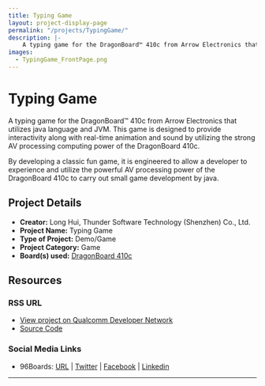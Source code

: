 ```yaml
---
title: Typing Game
layout: project-display-page
permalink: "/projects/TypingGame/"
description: |-
    A typing game for the DragonBoard™ 410c from Arrow Electronics that utilizes java language and JVM. This game is designed to provide interactivity along with real-time animation and sound by utilizing the strong AV processing computing power of the DragonBoard 410c.
images:
  - TypingGame_FrontPage.png
---
```

# Typing Game

A typing game for the DragonBoard™ 410c from Arrow Electronics that utilizes java language and JVM. This game is designed to provide interactivity along with
real-time animation and sound by utilizing the strong AV processing computing power of the DragonBoard 410c.

By developing a classic fun game, it is engineered to allow a developer to experience and utilize the powerful AV processing power of the DragonBoard 410c to
carry out small game development by java.

## Project Details

- **Creator:** Long Hui, Thunder Software Technology (Shenzhen) Co., Ltd.
- **Project Name:** Typing Game
- **Type of Project:** Demo/Game
- **Project Category:** Game
- **Board(s) used:** [DragonBoard 410c](https://www.96boards.org/product/dragonboard410c/)

## Resources

### RSS URL

- [View project on Qualcomm Developer Network](https://developer.qualcomm.com/project/typing-game)
- [Source Code](http://pan.baidu.com/s/1dFxGXt3)

### Social Media Links

- 96Boards: [URL](https://www.96boards.org/) &#124; [Twitter](https://twitter.com/96boards) &#124; [Facebook](https://www.facebook.com/96Boards) &#124; [Linkedin](https://www.linkedin.com/showcase/6637095/)


***

